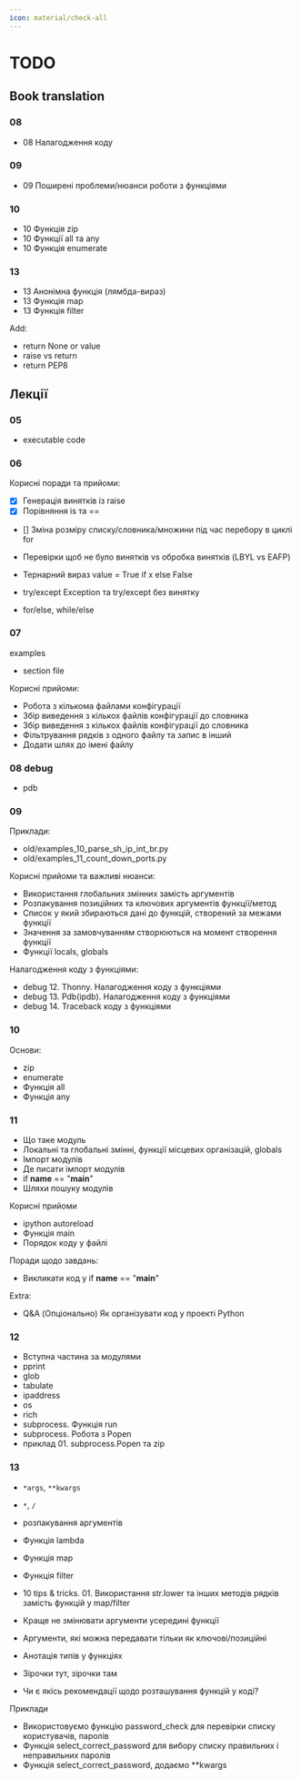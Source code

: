 ```yaml
---
icon: material/check-all
---
```


# TODO

## Book translation

### 08

* 08 Налагодження коду

### 09

* 09 Поширені проблеми/нюанси роботи з функціями

### 10

* 10 Функція zip
* 10 Функції all та any
* 10 Функція enumerate

### 13

* 13 Анонімна функція (лямбда-вираз)
* 13 Функція map
* 13 Функція filter

Add:

* return None or value
* raise vs return
* return PEP8


## Лекції

### 05

* executable code

### 06

Корисні поради та прийоми:

* [x] Генерація винятків із raise
* [x] Порівняння is та ==
* [] Зміна розміру списку/словника/множини під час перебору в циклі for

* Перевірки щоб не було винятків vs обробка винятків (LBYL vs EAFP)
* Тернарний вираз value = True if x else False
* try/except Exception та try/except без винятку
* for/else, while/else
   
### 07

examples

- section file

Корисні прийоми:

* Робота з кількома файлами конфігурації
* Збір виведення з кількох файлів конфігурації до словника
* Збір виведення з кількох файлів конфігурації до словника
* Фільтрування рядків з одного файлу та запис в інший
* Додати шлях до імені файлу


### 08 debug

* pdb


### 09

Приклади:

* old/examples_10_parse_sh_ip_int_br.py
* old/examples_11_count_down_ports.py

Корисні прийоми та важливі нюанси:

* Використання глобальних змінних замість аргументів
* Розпакування позиційних та ключових аргументів функції/метод
* Список у який збираються дані до функцій, створений за межами функції
* Значення за замовчуванням створюються на момент створення функції
* Функції locals, globals

Налагодження коду з функціями:

* debug 12. Thonny. Налагодження коду з функціями
* debug 13. Pdb(ipdb). Налагодження коду з функціями
* debug 14. Traceback коду з функціями

### 10

Основи:

* zip
* enumerate
* Функція all
* Функція any

### 11

* Що таке модуль
* Локальні та глобальні змінні, функції місцевих організацій, globals
* Імпорт модулів
* Де писати імпорт модулів
* if __name__ == "__main__"
* Шляхи пошуку модулів

Корисні прийоми

* ipython autoreload
* Функція main
* Порядок коду у файлі

Поради щодо завдань:

* Викликати код у if __name__ == "__main__"

Extra:

* Q&A (Опціонально) Як організувати код у проекті Python

### 12

* Вступна частина за модулями
* pprint
* glob
* tabulate
* ipaddress
* os
* rich
* subprocess. Функція run
* subprocess. Робота з Popen
* приклад 01. subprocess.Popen та zip

### 13

* `*args`, `**kwargs`
* `*`, `/`
* розпакування аргументів

* Функція lambda
* Функція map
* Функція filter
* 10 tips & tricks. 01. Використання str.lower та інших методів рядків замість функцій у map/filter

* Краще не змінювати аргументи усередині функції
* Аргументи, які можна передавати тільки як ключові/позиційні
* Анотація типів у функціях
* Зірочки тут, зірочки там
* Чи є якісь рекомендації щодо розташування функцій у коді?

Приклади 

* Використовуємо функцію password_check для перевірки списку користувачів, паролів
* Функція select_correct_password для вибору списку правильних і неправильних паролів
* Функція select_correct_password, додаємо **kwargs
